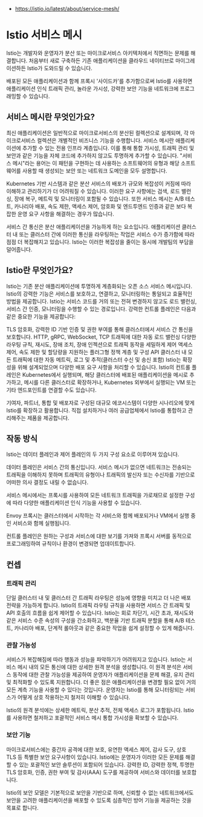 - https://istio.io/latest/about/service-mesh/

# Istio 서비스 메시

Istio는 개발자와 운영자가 분산 또는 마이크로서비스 아키텍처에서 직면하는 문제를 해결합니다. 처음부터 새로 구축하든 기존 애플리케이션을 클라우드 네이티브로 마이그레이션하든 Istio가 도와드릴 수 있습니다.

배포된 모든 애플리케이션과 함께 프록시 '사이드카'를 추가함으로써 Istio를 사용하면 애플리케이션 인식 트래픽 관리, 놀라운 가시성, 강력한 보안 기능을 네트워크에 프로그래밍할 수 있습니다.

## 서비스 메시란 무엇인가요?
최신 애플리케이션은 일반적으로 마이크로서비스의 분산된 컬렉션으로 설계되며, 각 마이크로서비스 컬렉션은 개별적인 비즈니스 기능을 수행합니다. 서비스 메시란 애플리케이션에 추가할 수 있는 전용 인프라 계층입니다. 이를 통해 통합 가시성, 트래픽 관리 및 보안과 같은 기능을 자체 코드에 추가하지 않고도 투명하게 추가할 수 있습니다. "서비스 메시"라는 용어는 이 패턴을 구현하는 데 사용하는 소프트웨어의 유형과 해당 소프트웨어를 사용할 때 생성되는 보안 또는 네트워크 도메인을 모두 설명합니다.

Kubernetes 기반 시스템과 같은 분산 서비스의 배포가 규모와 복잡성이 커짐에 따라 이해하고 관리하기가 더 어려워질 수 있습니다. 이러한 요구 사항에는 검색, 로드 밸런싱, 장애 복구, 메트릭 및 모니터링이 포함될 수 있습니다. 또한 서비스 메시는 A/B 테스트, 카나리아 배포, 속도 제한, 액세스 제어, 암호화 및 엔드투엔드 인증과 같은 보다 복잡한 운영 요구 사항을 해결하는 경우가 많습니다.

서비스 간 통신은 분산 애플리케이션을 가능하게 하는 요소입니다. 애플리케이션 클러스터 내 또는 클러스터 간에 이러한 통신을 라우팅하는 작업은 서비스 수가 증가함에 따라 점점 더 복잡해지고 있습니다. Istio는 이러한 복잡성을 줄이는 동시에 개발팀의 부담을 덜어줍니다.

## Istio란 무엇인가요?
Istio는 기존 분산 애플리케이션에 투명하게 계층화되는 오픈 소스 서비스 메시입니다. Istio의 강력한 기능은 서비스를 보호하고, 연결하고, 모니터링하는 통일되고 효율적인 방법을 제공합니다. Istio는 서비스 코드를 거의 또는 전혀 변경하지 않고도 로드 밸런싱, 서비스 간 인증, 모니터링을 수행할 수 있는 경로입니다. 강력한 컨트롤 플레인은 다음과 같은 중요한 기능을 제공합니다:

TLS 암호화, 강력한 ID 기반 인증 및 권한 부여를 통해 클러스터에서 서비스 간 통신을 보호합니다.
HTTP, gRPC, WebSocket, TCP 트래픽에 대한 자동 로드 밸런싱
다양한 라우팅 규칙, 재시도, 장애 조치, 장애 인젝션으로 트래픽 동작을 세밀하게 제어
액세스 제어, 속도 제한 및 할당량을 지원하는 플러그형 정책 계층 및 구성 API
클러스터 내 모든 트래픽에 대한 자동 메트릭, 로그 및 추적(클러스터 수신 및 송신 포함)
Istio는 확장성을 위해 설계되었으며 다양한 배포 요구 사항을 처리할 수 있습니다. Istio의 컨트롤 플레인은 Kubernetes에서 실행되며, 해당 클러스터에 배포된 애플리케이션을 메시로 추가하고, 메시를 다른 클러스터로 확장하거나, Kubernetes 외부에서 실행되는 VM 또는 기타 엔드포인트를 연결할 수도 있습니다.

기여자, 파트너, 통합 및 배포자로 구성된 대규모 에코시스템이 다양한 시나리오에 맞게 Istio를 확장하고 활용합니다. 직접 설치하거나 여러 공급업체에서 Istio를 통합하고 관리해주는 제품을 제공합니다.

## 작동 방식
Istio는 데이터 플레인과 제어 플레인의 두 가지 구성 요소로 이루어져 있습니다.

데이터 플레인은 서비스 간의 통신입니다. 서비스 메시가 없으면 네트워크는 전송되는 트래픽을 이해하지 못하며 트래픽의 유형이나 트래픽의 발신자 또는 수신자를 기반으로 어떠한 의사 결정도 내릴 수 없습니다.

서비스 메시에서는 프록시를 사용하여 모든 네트워크 트래픽을 가로채므로 설정한 구성에 따라 다양한 애플리케이션 인식 기능을 사용할 수 있습니다.

Envoy 프록시는 클러스터에서 시작하는 각 서비스와 함께 배포되거나 VM에서 실행 중인 서비스와 함께 실행됩니다.

컨트롤 플레인은 원하는 구성과 서비스에 대한 보기를 가져와 프록시 서버를 동적으로 프로그래밍하여 규칙이나 환경이 변경되면 업데이트합니다.

## 컨셉

### 트래픽 관리
단일 클러스터 내 및 클러스터 간 트래픽 라우팅은 성능에 영향을 미치고 더 나은 배포 전략을 가능하게 합니다. Istio의 트래픽 라우팅 규칙을 사용하면 서비스 간 트래픽 및 API 호출의 흐름을 쉽게 제어할 수 있습니다. Istio는 회로 차단기, 시간 초과, 재시도와 같은 서비스 수준 속성의 구성을 간소화하고, 백분율 기반 트래픽 분할을 통해 A/B 테스트, 카나리아 배포, 단계적 롤아웃과 같은 중요한 작업을 쉽게 설정할 수 있게 해줍니다.

### 관찰 가능성
서비스가 복잡해짐에 따라 행동과 성능을 파악하기가 어려워지고 있습니다. Istio는 서비스 메시 내의 모든 통신에 대한 상세한 원격 분석을 생성합니다. 이 원격 분석은 서비스 동작에 대한 관찰 가능성을 제공하여 운영자가 애플리케이션을 문제 해결, 유지 관리 및 최적화할 수 있도록 지원합니다. 더 좋은 점은 애플리케이션을 변경할 필요 없이 거의 모든 계측 기능을 사용할 수 있다는 것입니다. 운영자는 Istio를 통해 모니터링되는 서비스가 어떻게 상호 작용하는지 철저히 이해할 수 있습니다.

Istio의 원격 분석에는 상세한 메트릭, 분산 추적, 전체 액세스 로그가 포함됩니다. Istio를 사용하면 철저하고 포괄적인 서비스 메시 통합 가시성을 확보할 수 있습니다.

### 보안 기능
마이크로서비스에는 중간자 공격에 대한 보호, 유연한 액세스 제어, 감사 도구, 상호 TLS 등 특별한 보안 요구사항이 있습니다. Istio에는 운영자가 이러한 모든 문제를 해결할 수 있는 포괄적인 보안 솔루션이 포함되어 있습니다. 강력한 ID, 강력한 정책, 투명한 TLS 암호화, 인증, 권한 부여 및 감사(AAA) 도구를 제공하여 서비스와 데이터를 보호합니다.

Istio의 보안 모델은 기본적으로 보안을 기반으로 하며, 신뢰할 수 없는 네트워크에서도 보안을 고려한 애플리케이션을 배포할 수 있도록 심층적인 방어 기능을 제공하는 것을 목표로 합니다.

